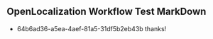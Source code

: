 ## OpenLocalization Workflow Test MarkDown
* 64b6ad36-a5ea-4aef-81a5-31df5b2eb43b thanks!

<!--HONumber=Aug16_HO1-->


